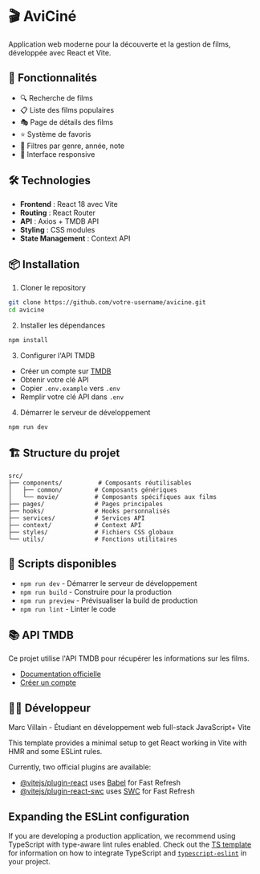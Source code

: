 # 🎬 AviCiné

Application web moderne pour la découverte et la gestion de films, développée avec React et Vite.

## 🚀 Fonctionnalités

- 🔍 Recherche de films
- 📋 Liste des films populaires
- 🎭 Page de détails des films
- ⭐ Système de favoris
- 🎯 Filtres par genre, année, note
- 📱 Interface responsive

## 🛠️ Technologies

- **Frontend** : React 18 avec Vite
- **Routing** : React Router
- **API** : Axios + TMDB API
- **Styling** : CSS modules
- **State Management** : Context API

## 📦 Installation

1. Cloner le repository
```bash
git clone https://github.com/votre-username/avicine.git
cd avicine
```

2. Installer les dépendances
```bash
npm install
```

3. Configurer l'API TMDB
- Créer un compte sur [TMDB](https://www.themoviedb.org/)
- Obtenir votre clé API
- Copier `.env.example` vers `.env`
- Remplir votre clé API dans `.env`

4. Démarrer le serveur de développement
```bash
npm run dev
```

## 🏗️ Structure du projet

```
src/
├── components/          # Composants réutilisables
│   ├── common/         # Composants génériques
│   └── movie/          # Composants spécifiques aux films
├── pages/              # Pages principales
├── hooks/              # Hooks personnalisés
├── services/           # Services API
├── context/            # Context API
├── styles/             # Fichiers CSS globaux
└── utils/              # Fonctions utilitaires
```

## 🎯 Scripts disponibles

- `npm run dev` - Démarrer le serveur de développement
- `npm run build` - Construire pour la production
- `npm run preview` - Prévisualiser la build de production
- `npm run lint` - Linter le code

## 📚 API TMDB

Ce projet utilise l'API TMDB pour récupérer les informations sur les films.
- [Documentation officielle](https://developers.themoviedb.org/3)
- [Créer un compte](https://www.themoviedb.org/signup)

## 👨‍💻 Développeur

Marc Villain - Étudiant en développement web full-stack JavaScript+ Vite

This template provides a minimal setup to get React working in Vite with HMR and some ESLint rules.

Currently, two official plugins are available:

- [@vitejs/plugin-react](https://github.com/vitejs/vite-plugin-react/blob/main/packages/plugin-react) uses [Babel](https://babeljs.io/) for Fast Refresh
- [@vitejs/plugin-react-swc](https://github.com/vitejs/vite-plugin-react/blob/main/packages/plugin-react-swc) uses [SWC](https://swc.rs/) for Fast Refresh

## Expanding the ESLint configuration

If you are developing a production application, we recommend using TypeScript with type-aware lint rules enabled. Check out the [TS template](https://github.com/vitejs/vite/tree/main/packages/create-vite/template-react-ts) for information on how to integrate TypeScript and [`typescript-eslint`](https://typescript-eslint.io) in your project.
